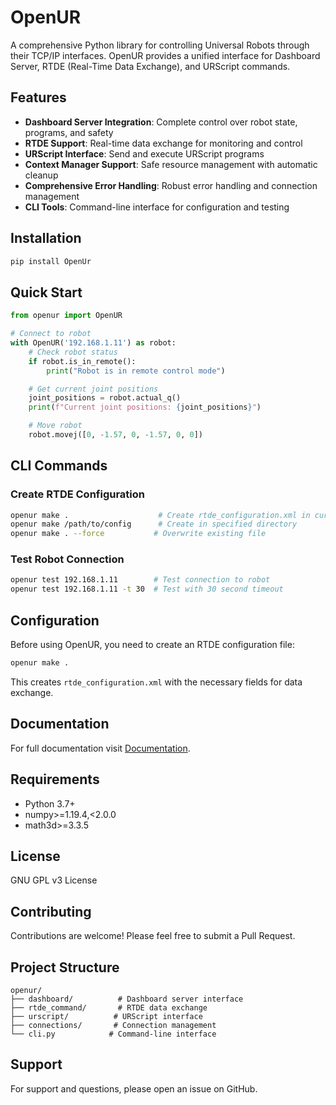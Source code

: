 # OpenUR

A comprehensive Python library for controlling Universal Robots through their TCP/IP interfaces. OpenUR provides a unified interface for Dashboard Server, RTDE (Real-Time Data Exchange), and URScript commands.

## Features

- **Dashboard Server Integration**: Complete control over robot state, programs, and safety
- **RTDE Support**: Real-time data exchange for monitoring and control
- **URScript Interface**: Send and execute URScript programs
- **Context Manager Support**: Safe resource management with automatic cleanup
- **Comprehensive Error Handling**: Robust error handling and connection management
- **CLI Tools**: Command-line interface for configuration and testing

## Installation

```bash
pip install OpenUr
```

## Quick Start

```python
from openur import OpenUR

# Connect to robot
with OpenUR('192.168.1.11') as robot:
    # Check robot status
    if robot.is_in_remote():
        print("Robot is in remote control mode")

    # Get current joint positions
    joint_positions = robot.actual_q()
    print(f"Current joint positions: {joint_positions}")

    # Move robot
    robot.movej([0, -1.57, 0, -1.57, 0, 0])
```

## CLI Commands

### Create RTDE Configuration

```bash
openur make .                    # Create rtde_configuration.xml in current directory
openur make /path/to/config      # Create in specified directory
openur make . --force           # Overwrite existing file
```

### Test Robot Connection

```bash
openur test 192.168.1.11        # Test connection to robot
openur test 192.168.1.11 -t 30  # Test with 30 second timeout
```

## Configuration

Before using OpenUR, you need to create an RTDE configuration file:

```bash
openur make .
```

This creates `rtde_configuration.xml` with the necessary fields for data exchange.

## Documentation

For full documentation visit [Documentation](https://jp-beck.github.io/learnur/OpenUr/).

## Requirements

- Python 3.7+
- numpy>=1.19.4,<2.0.0
- math3d>=3.3.5

## License

GNU GPL v3 License

## Contributing

Contributions are welcome! Please feel free to submit a Pull Request.

## Project Structure

```
openur/
├── dashboard/          # Dashboard server interface
├── rtde_command/       # RTDE data exchange
├── urscript/          # URScript interface
├── connections/       # Connection management
└── cli.py            # Command-line interface
```

## Support

For support and questions, please open an issue on GitHub.
